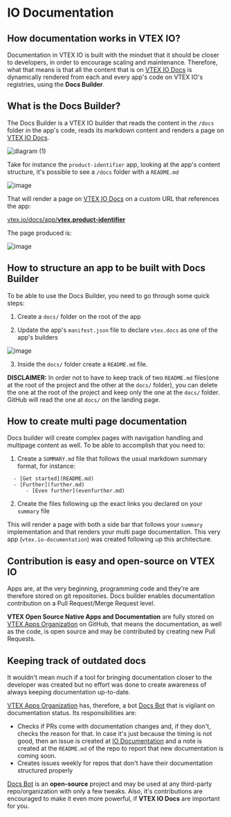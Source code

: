 # IO Documentation

## How documentation works in VTEX IO?

Documentation in VTEX IO is built with the mindset that it should be closer to developers, in order to encourage scaling and maintenance. Therefore, what that means is that all the content that is on [VTEX IO Docs](https://vtex.io/docs) is dynamically rendered from each and every app's code on VTEX IO's registries, using the **Docs Builder**. 

## What is the Docs Builder?

The Docs Builder is a VTEX IO builder that reads the content in the `/docs` folder in the app's code, reads its markdown content and renders a page on [VTEX IO Docs](https://vtex.io/docs).

![diagram (1)](https://user-images.githubusercontent.com/18701182/64049859-9fc5bc80-cb4c-11e9-8072-4200ead73e9a.png)

Take for instance the `product-identifier` app, looking at the app's content structure, it's possible to see a `/docs` folder with a `README.md` 

![image](https://user-images.githubusercontent.com/18701182/64050596-f2a07380-cb4e-11e9-8ad2-69cc7cd850ff.png)

That will render a page on [VTEX IO Docs](https://vtex.io/docs) on a custom URL that references the app: 

[vtex.io/docs/app/**vtex.product-identifier**](https://vtex.io/docs/app/vtex.product-identifier)

The page produced is:

![image](https://user-images.githubusercontent.com/18701182/64051239-d00f5a00-cb50-11e9-93d1-29974d9803a4.png)

## How to structure an app to be built with Docs Builder

To be able to use the Docs Builder, you need to go through some quick steps:

1. Create a `docs/` folder on the root of the app

2. Update the app's `manifest.json` file to declare `vtex.docs` as one of the app's builders

![image](https://user-images.githubusercontent.com/18701182/64052096-a99eee00-cb53-11e9-8d69-925a451231ab.png)

3. Inside the `docs/` folder create a `README.md` file.

**DISCLAIMER:** In order not to have to keep track of two `README.md` files(one at the root of the project and the other at the `docs/` folder), you can delete the one at the root of the project and keep only the one at the `docs/` folder. GitHub will read the one at `docs/` on the landing page.

## How to create multi page documentation
 
Docs builder will create complex pages with navigation handling and multipage content as well. To be able to accomplish that you need to: 

1. Create a `SUMMARY.md` file that follows the usual markdown summary format, for instance:
 
```
  - [Get started](README.md)
  - [Further](further.md)
      - [Even further](evenfurther.md)
```

2. Create the files following up the exact links you declared on your `summary` file

This will render a page with both a side bar that follows your `summary` implementation and that renders your multi page documentation. This very app (`vtex.io-documentation`) was created following up this architecture. 

## Contribution is easy and open-source on VTEX IO

Apps are, at the very beginning, programming code and they're are therefore stored on git repositories. Docs builder enables documentation contribution on a Pull Request/Merge Request level. 

**VTEX Open Source Native Apps and Documentation** are fully stored on [VTEX Apps Organization](https://github.com/vtex-apps) on GitHub, that means the documentation, as well as the code, is open source and may be contributed by creating new Pull Requests. 


## Keeping track of outdated docs

It wouldn't mean much if a tool for bringing documentation closer to the developer was created but no effort was done to create awareness of always keeping documentation up-to-date.

[VTEX Apps Organization](https://github.com/vtex-apps)  has, therefore, a bot [Docs Bot](https://github.com/vtex-apps/docs-bot) that is vigilant on documentation status. Its responsibilities are:

- Checks if PRs come with documentation changes and, if they don't, checks the reason for that. In case it's just because the timing is not good, then an issue is created at [IO Documentation](https://github.com/vtex-apps/io-documentation) and a note is created at the `README.md` of the repo to report that new documentation is coming soon.
- Creates issues weekly for repos that don't have their documentation structured properly

[Docs Bot](https://github.com/vtex-apps/docs-bot) is an **open-source** project and may be used at any third-party repo/organization with only a few tweaks. Also, it's contributions are encouraged to make it even more powerful, if **VTEX IO Docs** are important for you.
